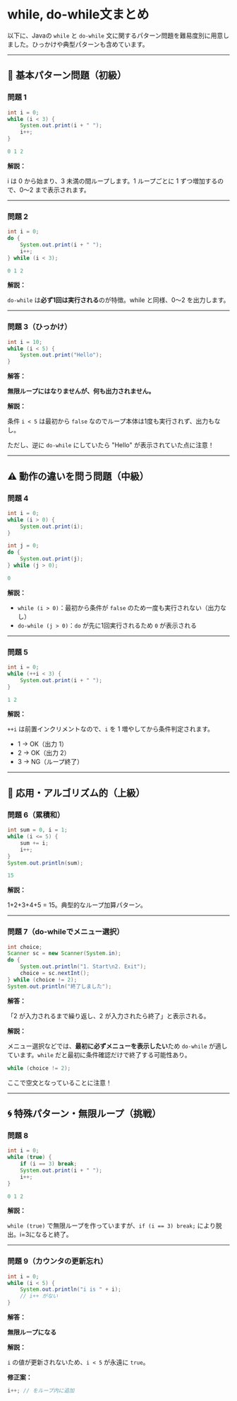 # while, do-while文まとめ

以下に、Javaの `while` と `do-while` 文に関するパターン問題を難易度別に用意しました。ひっかけや典型パターンも含めています。

---

## 🔰 基本パターン問題（初級）

### 問題 1

```java
int i = 0;
while (i < 3) {
    System.out.print(i + " ");
    i++;
}
```

```java
0 1 2 
```

**解説：**

i は 0 から始まり、3 未満の間ループします。1 ループごとに 1 ずつ増加するので、0〜2 まで表示されます。

---

### 問題 2

```java
int i = 0;
do {
    System.out.print(i + " ");
    i++;
} while (i < 3);
```

```java
0 1 2 
```

**解説：**

`do-while` は**必ず1回は実行される**のが特徴。while と同様、0〜2 を出力します。

---

### 問題 3（ひっかけ）

```java
int i = 10;
while (i < 5) {
    System.out.print("Hello");
}
```

**解答：**

**無限ループにはなりませんが、何も出力されません。**

**解説：**

条件 `i < 5` は最初から `false` なのでループ本体は1度も実行されず、出力もなし。

ただし、逆に `do-while` にしていたら "Hello" が表示されていた点に注意！

---

## ⚠️ 動作の違いを問う問題（中級）

### 問題 4

```java
int i = 0;
while (i > 0) {
    System.out.print(i);
}

int j = 0;
do {
    System.out.print(j);
} while (j > 0);
```

```java
0
```

**解説：**

- `while (i > 0)`：最初から条件が `false` のため一度も実行されない（出力なし）
- `do-while (j > 0)`：`do` が先に1回実行されるため `0` が表示される

---

### 問題 5

```java
int i = 0;
while (++i < 3) {
    System.out.print(i + " ");
}
```

```java
1 2 
```

**解説：**

`++i` は前置インクリメントなので、`i` を 1 増やしてから条件判定されます。

- 1 → OK（出力 1）
- 2 → OK（出力 2）
- 3 → NG（ループ終了）

---

## 🧠 応用・アルゴリズム的（上級）

### 問題 6（累積和）

```java
int sum = 0, i = 1;
while (i <= 5) {
    sum += i;
    i++;
}
System.out.println(sum);
```

```java
15
```

**解説：**

1+2+3+4+5 = 15。典型的なループ加算パターン。

---

### 問題 7（do-whileでメニュー選択）

```java
int choice;
Scanner sc = new Scanner(System.in);
do {
    System.out.println("1. Start\n2. Exit");
    choice = sc.nextInt();
} while (choice != 2);
System.out.println("終了しました");
```

**解答：**

「2 が入力されるまで繰り返し、2 が入力されたら終了」と表示される。

**解説：**

メニュー選択などでは、**最初に必ずメニューを表示したい**ため `do-while` が適しています。`while` だと最初に条件確認だけで終了する可能性あり。

```java
while (choice != 2);
```

ここで空文となっていることに注意！

---

## 🌀 特殊パターン・無限ループ（挑戦）

### 問題 8

```java
int i = 0;
while (true) {
    if (i == 3) break;
    System.out.print(i + " ");
    i++;
}
```

```java
0 1 2 
```

**解説：**

`while (true)` で無限ループを作っていますが、`if (i == 3) break;` により脱出。i=3になると終了。

---

### 問題 9（カウンタの更新忘れ）

```java
int i = 0;
while (i < 5) {
    System.out.println("i is " + i);
    // i++ がない
}
```

**解答：**

**無限ループになる**

**解説：**

`i` の値が更新されないため、`i < 5` が永遠に `true`。

**修正案：**

```java
i++; // をループ内に追加
```